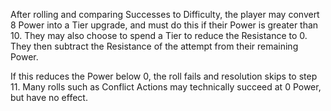 After rolling and comparing Successes to Difficulty, the player may convert 8 Power into a Tier upgrade, and must do this if their Power is greater than 10. They may also choose to spend a Tier to reduce the Resistance to 0. They then subtract the Resistance of the attempt from their remaining Power. 

If this reduces the Power below 0, the roll fails and resolution skips to step 11. Many rolls such as Conflict Actions may technically succeed at 0 Power, but have no effect.